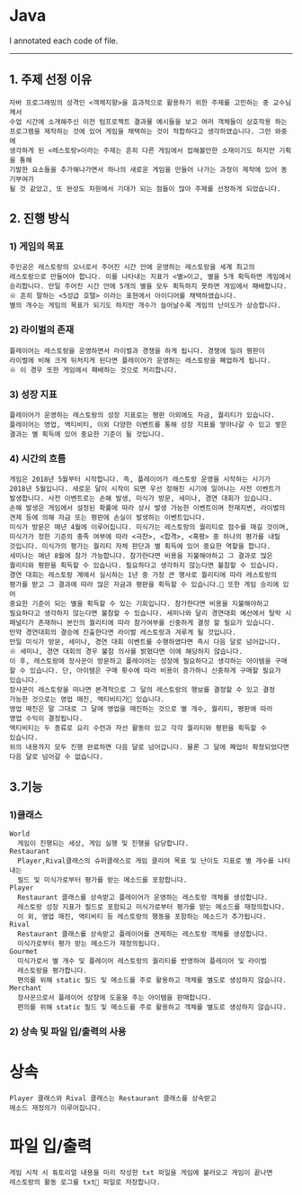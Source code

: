 # Java

I annotated each code of file.

***

## 1. 주제 선정 이유
    자바 프로그래밍의 성격인 <객체지향>을 효과적으로 활용하기 위한 주제를 고민하는 중 교수님께서
    수업 시간에 소개해주신 이전 텀프로젝트 결과물 예시들을 보고 여러 객체들이 상호작용 하는
    프로그램을 제작하는 것에 있어 게임을 채택하는 것이 적합하다고 생각하였습니다. 그런 와중에
    생각하게 된 <레스토랑>이라는 주제는 흔히 다른 게임에서 접해볼만한 소재이기도 하지만 기획을 통해
    기발한 요소들을 추가해나가면서 하나의 새로운 게임을 만들어 나가는 과정이 제작에 있어 동기부여가
    될 것 같았고, 또 완성도 차원에서 기대가 되는 점들이 많아 주제를 선정하게 되었습니다.

## 2. 진행 방식
### 1) 게임의 목표
    주인공은 레스토랑의 오너로서 주어진 시간 안에 운영하는 레스토랑을 세계 최고의
    레스토랑으로 만들어야 합니다. 이를 나타내는 지표가 <별>이고, 별을 5개 획득하면 게임에서
    승리합니다. 만일 주어진 시간 안에 5개의 별을 모두 획득하지 못하면 게임에서 패배합니다.
    ※ 흔히 말하는 <5성급 호텔> 이라는 표현에서 아이디어를 채택하였습니다.
    별의 개수는 게임의 목표가 되기도 하지만 개수가 늘어날수록 게임의 난이도가 상승합니다.
### 2) 라이벌의 존재
    플레이어는 레스토랑을 운영하면서 라이벌과 경쟁을 하게 됩니다. 경쟁에 밀려 평판이
    라이벌에 비해 크게 뒤처지게 된다면 플레이어가 운영하는 레스토랑을 폐업하게 됩니다.
    ※ 이 경우 또한 게임에서 패배하는 것으로 처리합니다.
### 3) 성장 지표
    플레이어가 운영하는 레스토랑의 성장 지표로는 평판 이외에도 자금, 퀄리티가 있습니다.
    플레이어는 영업, 액티비티, 이외 다양한 이벤트를 통해 성장 지표를 쌓아나갈 수 있고 쌓은
    결과는 별 획득에 있어 중요한 기준이 될 것입니다.
### 4) 시간의 흐름
    게임은 2018년 5월부터 시작합니다. 즉, 플레이어가 레스토랑 운영을 시작하는 시기가
    2018년 5월입니다. 새로운 달이 시작이 되면 우선 정해진 시기에 일어나는 사전 이벤트가
    발생합니다. 사전 이벤트로는 손해 발생, 미식가 방문, 세미나, 경연 대회가 있습니다.
    손해 발생은 게임에서 설정된 확률에 따라 상시 발생 가능한 이벤트이며 천재지변, 라이벌의
    견제 등에 의해 자금 또는 평판에 손실이 발생하는 이벤트입니다.
    미식가 방문은 매년 4월에 이루어집니다. 미식가는 레스토랑의 퀄리티로 점수를 매길 것이며,
    미식가가 정한 기준의 충족 여부에 따라 <극찬>, <합격>, <혹평> 중 하나의 평가를 내릴
    것입니다. 미식가의 평가는 퀄리티 자체 판단과 별 획득에 있어 중요한 역할을 합니다.
    세미나는 매년 8월에 참가 가능합니다. 참가한다면 비용을 지불해야하고 그 결과로 많은
    퀄리티와 평판을 획득할 수 있습니다. 필요하다고 생각하지 않는다면 불참할 수 있습니다.
    경연 대회는 레스토랑 계에서 실시하는 1년 중 가장 큰 행사로 퀄리티에 따라 레스토랑의
    평가를 받고 그 결과에 따라 많은 자금과 평판을 획득할 수 있습니다.􀀁 또한 게임 승리에 있어
    중요한 기준이 되는 별을 획득할 수 있는 기회입니다. 참가한다면 비용을 지불해야하고
    필요하다고 생각하지 않는다면 불참할 수 있습니다. 세미나와 달리 경연대회 예선에서 탈락 시
    패널티가 존재하니 본인의 퀄리티에 따라 참가여부를 신중하게 결정 할 필요가 있습니다.
    만약 경연대회의 결승에 진출한다면 라이벌 레스토랑과 겨루게 될 것입니다.
    만일 미식가 방문, 세미나, 경연 대회 이벤트를 수행하였다면 즉시 다음 달로 넘어갑니다.
    ※ 세미나, 경연 대회의 경우 불참 의사를 밝혔다면 이에 해당하지 않습니다.
    이 후, 레스토랑에 장사꾼이 방문하고 플레이어는 성장에 필요하다고 생각하는 아이템을 구매
    할 수 있습니다. 단, 아이템은 구매 횟수에 따라 비용이 증가하니 신중하게 구매할 필요가
    있습니다.
    장사꾼이 레스토랑을 떠나면 본격적으로 그 달의 레스토랑의 행보를 결정할 수 있고 결정
    가능한 것으로는 영업 매진, 액티비티가􀀁 있습니다.
    영업 매진은 말 그대로 그 달에 영업을 매진하는 것으로 별 개수, 퀄리티, 평판에 따라
    영업 수익이 결정됩니다.
    액티비티는 두 종류로 요리 수련과 자선 활동이 있고 각각 퀄리티와 평판을 획득할 수
    있습니다.
    위의 내용까지 모두 진행 완료하면 다음 달로 넘어갑니다. 물론 그 달에 폐업이 확정되었다면
    다음 달로 넘어갈 수 없습니다.

## 3.기능
### 1)클래스
    World
      게임이 진행되는 세상, 게임 실행 및 진행을 담당합니다.
    Restaurant
      Player,Rival클래스의 슈퍼클래스로 게임 클리어 목표 및 난이도 지표로 별 개수를 나타내는
      필드 및 미식가로부터 평가를 받는 메소드를 포함합니다.
    Player
      Restaurant 클래스를 상속받고 플레이어가 운영하는 레스토랑 객체를 생성합니다.
      레스토랑 성장 지표가 필드로 포함되고 미식가로부터 평가를 받는 메소드를 재정의합니다.
      이 외, 영업 매진, 액티비티 등 레스토랑의 행동을 포함하는 메소드가 추가됩니다.
    Rival
      Restaurant 클래스를 상속받고 플레이어를 견제하는 레스토랑 객체를 생성합니다.
      미식가로부터 평가 받는 메소드가 재정의됩니다.
    Gourmet
      미식가로서 별 개수 및 플레이어 레스토랑의 퀄리티를 반영하여 플레이어 및 라이벌
      레스토랑을 평가합니다.
      편의를 위해 static 필드 및 메소드를 주로 활용하고 객체를 별도로 생성하지 않습니다.
    Merchant
      장사꾼으로서 플레이어 성장에 도움을 주는 아이템을 판매합니다.
      편의를 위해 static 필드 및 메소드를 주로 활용하고 객체를 별도로 생성하지 않습니다.

### 2) 상속 및 파일 입/출력의 사용
# 상속
    Player 클래스와 Rival 클래스는 Restaurant 클래스를 상속받고
    메소드 재정의가 이루어집니다.
# 파일 입/출력
    게임 시작 시 튜토리얼 내용을 미리 작성한 txt 파일을 게임에 불러오고 게임이 끝나면
    레스토랑의 활동 로그를 txt􀀁 파일로 저장합니다.
